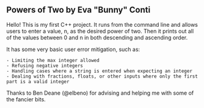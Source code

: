 Powers of Two
by Eva "Bunny" Conti
--------------------------

Hello! This is my first C++ project. It runs from the command line and allows users to enter a value, n, as the desired power of two. Then it prints out all of the values between 0 and n in both descending and ascending order.

It has some very basic user error mitigation, such as:

	- Limiting the max integer allowed
	- Refusing negative integers
	- Handling cases where a string is entered when expecting an integer
	- Dealing with fractions, floats, or other inputs where only the first part is a valid integer
	
Thanks to Ben Deane (@elbeno) for advising and helping me with some of the fancier bits.